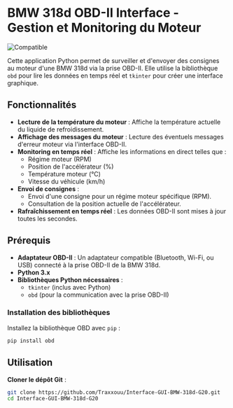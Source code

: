 # BMW 318d OBD-II Interface - Gestion et Monitoring du Moteur

![Compatible]([https://github.com/Traxxouu/Interface-GUI-BMW-318d-G20/IMG_0012.jpg](https://github.com/Traxxouu/Interface-GUI-BMW-318d-G20/blob/main/IMG_0012.jpg))

Cette application Python permet de surveiller et d'envoyer des consignes au moteur d'une BMW 318d via la prise OBD-II. Elle utilise la bibliothèque `obd` pour lire les données en temps réel et `tkinter` pour créer une interface graphique.

## Fonctionnalités

- **Lecture de la température du moteur** : Affiche la température actuelle du liquide de refroidissement.
- **Affichage des messages du moteur** : Lecture des éventuels messages d'erreur moteur via l'interface OBD-II.
- **Monitoring en temps réel** : Affiche les informations en direct telles que :
  - Régime moteur (RPM)
  - Position de l'accélérateur (%)
  - Température moteur (°C)
  - Vitesse du véhicule (km/h)
- **Envoi de consignes** :
  - Envoi d'une consigne pour un régime moteur spécifique (RPM).
  - Consultation de la position actuelle de l'accélérateur.
- **Rafraîchissement en temps réel** : Les données OBD-II sont mises à jour toutes les secondes.

## Prérequis

- **Adaptateur OBD-II** : Un adaptateur compatible (Bluetooth, Wi-Fi, ou USB) connecté à la prise OBD-II de la BMW 318d.
- **Python 3.x**
- **Bibliothèques Python nécessaires** :
  - `tkinter` (inclus avec Python)
  - `obd` (pour la communication avec la prise OBD-II)

### Installation des bibliothèques

Installez la bibliothèque OBD avec `pip` :

```bash
pip install obd
```

## Utilisation

**Cloner le dépôt Git** :

   ```bash
   git clone https://github.com/Traxxouu/Interface-GUI-BMW-318d-G20.git
   cd Interface-GUI-BMW-318d-G20
   ```
